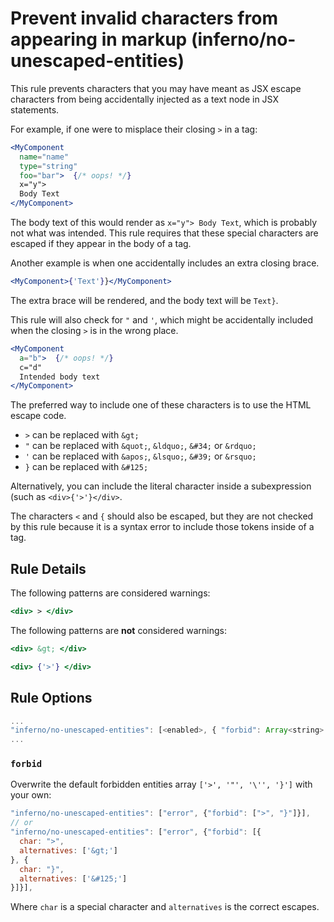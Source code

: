 # Prevent invalid characters from appearing in markup (inferno/no-unescaped-entities)

This rule prevents characters that you may have meant as JSX escape characters
from being accidentally injected as a text node in JSX statements.

For example, if one were to misplace their closing `>` in a tag:

```jsx
<MyComponent
  name="name"
  type="string"
  foo="bar">  {/* oops! */}
  x="y">
  Body Text
</MyComponent>
```

The body text of this would render as `x="y"> Body Text`, which is probably not
what was intended. This rule requires that these special characters are
escaped if they appear in the body of a tag.

Another example is when one accidentally includes an extra closing brace.

```jsx
<MyComponent>{'Text'}}</MyComponent>
```

The extra brace will be rendered, and the body text will be `Text}`.

This rule will also check for `"` and `'`, which might be accidentally included
when the closing `>` is in the wrong place.

```jsx
<MyComponent
  a="b">  {/* oops! */}
  c="d"
  Intended body text
</MyComponent>
```

The preferred way to include one of these characters is to use the HTML escape code.

- `>` can be replaced with `&gt;`
- `"` can be replaced with `&quot;`, `&ldquo;`, `&#34;` or `&rdquo;`
- `'` can be replaced with `&apos;`, `&lsquo;`, `&#39;` or `&rsquo;`
- `}` can be replaced with `&#125;`

Alternatively, you can include the literal character inside a subexpression
(such as `<div>{'>'}</div>`.

The characters `<` and `{` should also be escaped, but they are not checked by this
rule because it is a syntax error to include those tokens inside of a tag.

## Rule Details

The following patterns are considered warnings:

```jsx
<div> > </div>
```

The following patterns are **not** considered warnings:

```jsx
<div> &gt; </div>
```

```jsx
<div> {'>'} </div>
```

## Rule Options

```js
...
"inferno/no-unescaped-entities": [<enabled>, { "forbid": Array<string> }]
...
```

### `forbid`

Overwrite the default forbidden entities array `['>', '"', '\'', '}']` with your own:

```js
"inferno/no-unescaped-entities": ["error", {"forbid": [">", "}"]}],
// or
"inferno/no-unescaped-entities": ["error", {"forbid": [{
  char: ">",
  alternatives: ['&gt;']
}, {
  char: "}",
  alternatives: ['&#125;']
}]}],
```

Where `char` is a special character and `alternatives` is the correct escapes.
